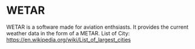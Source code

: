 # WETAR
WETAR is a software made for aviation enthsiasts. It provides the current weather data in the form of a METAR.
List of City: <br>
https://en.wikipedia.org/wiki/List_of_largest_cities